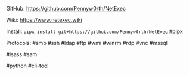 GitHub: https://github.com/Pennyw0rth/NetExec

Wiki: https://www.netexec.wiki

Install: `pipx install git+https://github.com/Pennyw0rth/NetExec` #pipx 

Protocols: #smb #ssh #ldap #ftp #wmi #winrm #rdp #vnc #mssql


#lsass #sam 

#python #cli-tool

